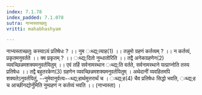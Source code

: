 ```yaml
---
index: 7.1.78
index_padded: 7.1.078
sutra: नाभ्यस्ताच्छतुः
vritti: mahabhashyam

---
```

 नाभ्यस्ताच्छतुः कस्याऽयं प्रतिषेधः ? ।। नुम ःथ्द्य;त्याह(1) ।। तन्नुमो ग्रहणं कर्तव्यम् ? ।। न कर्तव्यं, प्रकृतमनुवर्तते ।। क्व प्रकृतम् ? ।। ःथ्द्य;दितो नुम्धातोरिति ।। तद्वै अनेकग्रहणेन(2) व्यवच्छिन्नमशक्यमनुवर्तयितुम् ।। एवं तर्हि सर्वनामस्थान ःथ्द्य;ति वर्तते, सर्वनामस्थाने यत्प्राप्नोति तस्य प्रतिषेधः ।। तद्वै बहुतरकेण(3) ग्रहणेन व्यवच्छिन्नमशक्यमनुवर्तयितुम् । अथेदानीं व्यवहितमपि शक्यतेऽनुवर्तयितुं, --नुमेवानुर्वत्यः--ःथ्द्य;हार्थमुत्तरार्थं च । ःथ्द्य;ह(4) चैव प्रतिषेधः सिद्धो भवति, ःथ्द्य;ह च आच्छीनद्योर्नुमिति नुम्ग्रहणं न कर्तव्यं भवति ।। (नाभ्यस्ता) । 